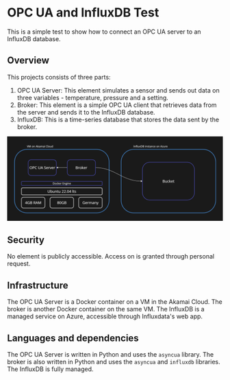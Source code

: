 # OPC UA and InfluxDB Test

This is a simple test to show how to connect an OPC UA server to an InfluxDB database.

## Overview
This projects consists of three parts:
1. OPC UA Server: This element simulates a sensor and sends out data on three variables - temperature, pressure and a setting.
2. Broker: This element is a simple OPC UA client that retrieves data from the server and sends it to the InfluxDB database.
3. InfluxDB: This is a time-series database that stores the data sent by the broker.

![Blueprint](Blueprint.png)
## Security
No element is publicly accessible. Access on is granted through personal request.

## Infrastructure
The OPC UA Server is a Docker container on a VM in the Akamai Cloud. The broker is another Docker container on the same VM. The InfluxDB is a managed service on Azure, accessible through Influxdata's web app.

## Languages and dependencies
The OPC UA Server is written in Python and uses the `asyncua` library. The broker is also written in Python and uses the `asyncua` and `influxdb` libraries. The InfluxDB is fully managed.


